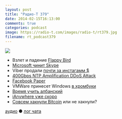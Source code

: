 ```yaml
---
layout: post
title: "Радио-Т 379"
date: 2014-02-15T16:13:00
comments: true
categories: podcast
image: https://radio-t.com/images/radio-t/rt379.jpg
filename: rt_podcast379
---
```

![](https://radio-t.com/images/radio-t/rt379.jpg)

* Взлет и падение [Flappy Bird](http://www.wired.co.uk/news/archive/2014-02/13/flappy-bird)
* [Microsoft чинит Skype](http://www.theverge.com/2014/2/13/5407762/skype-message-sync-fixes-features)
* Viber  продали [почти за инстагамм $](http://recode.net/2014/02/13/rakuten-buys-messaging-company-viber-for-900-million/)
* [400Gbps NTP Amplification DDoS Attack](http://blog.cloudflare.com/technical-details-behind-a-400gbps-ntp-amplification-ddos-attack)
* [Facebook Paper](http://thenextweb.com/facebook/2014/02/13/10-days-facebook-paper-im-still-using/)
* VMWare принесет Windows [в хромбуки](http://googleenterprise.blogspot.com/2014/02/vmware-to-bring-traditional-windows_12.html)
* [Время учить албанский](http://blog.stackoverflow.com/2014/02/cant-we-all-be-reasonable-and-speak-english/)
* [iAnywhere уже скоро](http://appadvice.com/appnn/2014/02/report-apple-is-working-on-a-new-product-category-called-the-ianywhere)
* [Совсем хакнули Bitcoin](http://venturebeat.com/2014/02/14/flaw-in-bitcoin-exchange-shutdowns-2-7-million-theft-is-the-end-coming/) или не хакнули?

[аудио](http://cdn.radio-t.com/rt_podcast379.mp3) ● [лог чата](http://chat.radio-t.com/logs/radio-t-379.html)
<audio src="http://cdn.radio-t.com/rt_podcast379.mp3" preload="none"></audio>
